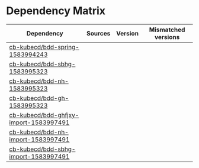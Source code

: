 # Dependency Matrix

Dependency | Sources | Version | Mismatched versions
---------- | ------- | ------- | -------------------
[cb-kubecd/bdd-spring-1583994243](https://github.com/cb-kubecd/bdd-spring-1583994243.git) |  | []() | 
[cb-kubecd/bdd-sbhg-1583995323](https://github.com/cb-kubecd/bdd-sbhg-1583995323.git) |  | []() | 
[cb-kubecd/bdd-nh-1583995323](https://github.com/cb-kubecd/bdd-nh-1583995323.git) |  | []() | 
[cb-kubecd/bdd-gh-1583995323](https://github.com/cb-kubecd/bdd-gh-1583995323.git) |  | []() | 
[cb-kubecd/bdd-ghfjxy-import-1583997491](https://github.com/cb-kubecd/bdd-ghfjxy-import-1583997491.git) |  | []() | 
[cb-kubecd/bdd-nh-import-1583997491](https://github.com/cb-kubecd/bdd-nh-import-1583997491.git) |  | []() | 
[cb-kubecd/bdd-sbhg-import-1583997491](https://github.com/cb-kubecd/bdd-sbhg-import-1583997491.git) |  | []() | 
